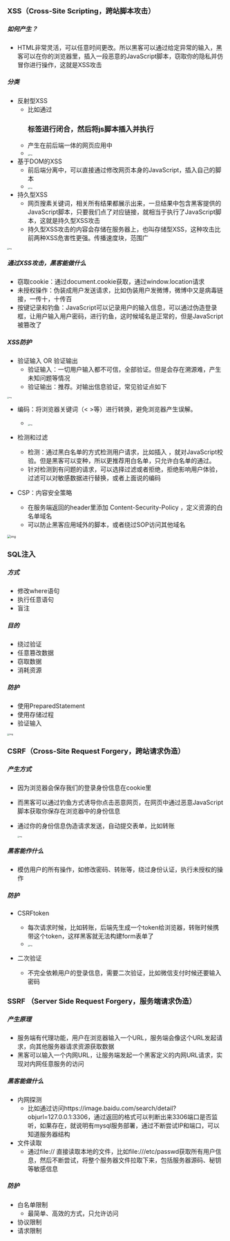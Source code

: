 ### XSS（Cross-Site Scripting，跨站脚本攻击）

##### 如何产生？

- HTML非常灵活，可以任意时间更改。所以黑客可以通过给定异常的输入，黑客可以在你的浏览器里，插入一段恶意的JavaScript脚本，窃取你的隐私并仿冒你进行操作，这就是XSS攻击



##### 分类

- 反射型XSS
  - 比如通过<h3>标签进行闭合，然后将js脚本插入并执行
  - 产生在前后端一体的网页应用中
  - <img src="https://static001.geekbang.org/resource/image/b8/2c/b85f24cbc8243426fb270bcb74be682c.jpeg?wh=1920*1080" alt="img" style="zoom:25%;" />
- 基于DOM的XSS
  - 前后端分离中，可以直接通过修改网页本身的JavaScript，插入自己的脚本
  - <img src="https://static001.geekbang.org/resource/image/ac/bf/ac0ce9c0f42db7dd48cb155228b7b1bf.jpeg?wh=1920*1080" alt="img" style="zoom:25%;" />
- 持久型XSS
  - 网页搜素关键词，相关所有结果都展示出来，一旦结果中包含黑客提供的JavaScript脚本，只要我们点了对应链接，就相当于执行了JavaScript脚本，这就是持久型XSS攻击
  - 持久型XSS攻击的内容会存储在服务器上，也叫存储型XSS，这种攻击比前两种XSS危害性更强。传播速度块，范围广

<img src="https://static001.geekbang.org/resource/image/2e/75/2e8c429f46837b3f46a276e462c93175.jpeg?wh=1920*1080" alt="img" style="zoom:25%;" />



##### 通过XSS攻击，黑客能做什么

- 窃取cookie：通过document.cookie获取，通过window.location请求
- 未授权操作：伪装成用户发送请求，比如伪装用户发微博，微博中又是病毒链接，一传十，十传百
- 按键记录和钓鱼：JavaScript可以记录用户的输入信息，可以通过伪造登录框，让用户输入用户密码，进行钓鱼，这时候域名是正常的，但是JavaScript被篡改了





##### XSS防护

- 验证输入 OR 验证输出
  - 验证输入：一切用户输入都不可信，全部验证。但是会存在溯源难，产生未知问题等情况
  - 验证输出：推荐。对输出信息验证，常见验证点如下

<img src="https://static001.geekbang.org/resource/image/7c/a0/7c1b9b3da33247963c2c1bf38ae184a0.jpeg?wh=1920*1080" alt="img" style="zoom:25%;" />

- 编码：将浏览器关键词（< >等）进行转换，避免浏览器产生误解。
  - <img src="https://static001.geekbang.org/resource/image/ca/1e/ca06351dcf763b86bb8bef554763bc1e.jpeg?wh=1920*1080" alt="img" style="zoom:25%;" />

- 检测和过滤
  - 检测：通过黑白名单的方式检测用户请求，比如插入<JavaScript> ，就对JavaScript校验。但是黑客可以变种，所以更推荐用白名单，只允许白名单的通过。
  - 针对检测到有问题的请求，可以选择过滤或者拒绝，拒绝影响用户体验，过滤可以对敏感数据进行替换，或者上面说的编码



- CSP：内容安全策略
  - 在服务端返回的header里添加 Content-Security-Policy ，定义资源的白名单域名
  - 可以防止黑客应用域外的脚本，或者绕过SOP访问其他域名

<img src="https://static001.geekbang.org/resource/image/48/20/48a923998b80ad2f1c2a274704690e20.jpg?wh=1142*891" alt="img" style="zoom:50%;" />



### SQL注入

##### 方式

- 修改where语句
- 执行任意语句
- 盲注

##### 目的

- 绕过验证
- 任意篡改数据
- 窃取数据
- 消耗资源

##### 防护

- 使用PreparedStatement
- 使用存储过程
- 验证输入

<img src="https://static001.geekbang.org/resource/image/1b/36/1b898391a3a04a764d0442d8481c4236.jpg?wh=1142*802" alt="img" style="zoom: 33%;" />



### CSRF（Cross-Site Request Forgery，跨站请求伪造）

##### 产生方式

- 因为浏览器会保存我们的登录身份信息在cookie里

- 而黑客可以通过钓鱼方式诱导你点击恶意网页，在网页中通过恶意JavaScript脚本获取你保存在浏览器中的身份信息

- 通过你的身份信息伪造请求发送，自动提交表单，比如转账

  <img src="https://static001.geekbang.org/resource/image/7b/0b/7bd75f65e6fc3e9a8fb0246a8a32dc0b.jpeg?wh=1920*1080" alt="img" style="zoom:25%;" />

##### 黑客能作什么

- 模仿用户的所有操作，如修改密码、转账等，绕过身份认证，执行未授权的操作



##### 防护

- CSRFtoken
  - 每次请求时候，比如转账，后端先生成一个token给浏览器，转账时候携带这个token，这样黑客就无法构建form表单了
  - <img src="https://static001.geekbang.org/resource/image/d0/04/d0d3a70f4acf7b0fc7bd1c780a909904.jpeg?wh=1920*1080" alt="img" style="zoom:25%;" />

- 二次验证
  - 不完全依赖用户的登录信息，需要二次验证，比如微信支付时候还要输入密码



### SSRF （Server Side Request Forgery，服务端请求伪造）

##### 产生原理

- 服务端有代理功能，用户在浏览器输入一个URL，服务端会像这个URL发起请求，向其他服务器请求资源获取数据
- 黑客可以输入一个内网URL，让服务端发起一个黑客定义的内网URL请求，实现对内网任意服务的访问

##### 黑客能做什么

- 内网探测
  - 比如通过访问https://image.baidu.com/search/detail?objurl=127.0.0.1:3306，通过返回的格式可以判断出来3306端口是否监听，如果存在，就说明有mysql服务部署，通过不断尝试IP和端口，可以知道服务器结构
- 文件读取
  - 通过file:// 直接读取本地的文件，比如file:///etc/passwd获取所有用户信息，然后不断尝试，将整个服务器文件拉取下来，包括服务器源码、秘钥等敏感信息

##### 防护

- 白名单限制
  - 最简单、高效的方式，只允许访问
- 协议限制
- 请求限制
